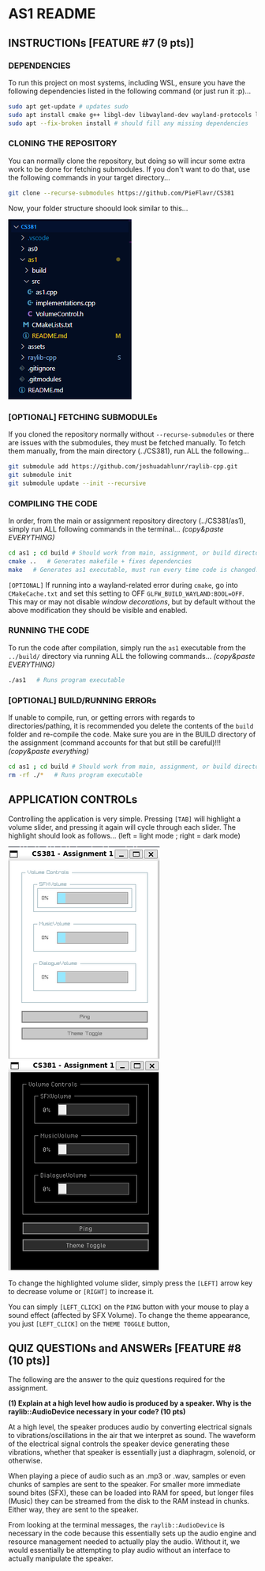 # AS1 README

## INSTRUCTIONs [FEATURE \#7 (9 pts)]

### DEPENDENCIES

To run this project on most systems, including WSL, ensure you have the following dependencies listed in the following command (or just run it :p)...

```bash
sudo apt get-update # updates sudo
sudo apt install cmake g++ libgl-dev libwayland-dev wayland-protocols libxrandr-dev pkg-config libxkbcommon-dev libxinerama-dev libxcursor-dev libxi-dev mesa-utils build-essential cmake xorg-dev pulseaudio
sudo apt --fix-broken install # should fill any missing dependencies
```

### CLONING THE REPOSITORY

You can normally clone the repository, but doing so will incur some extra work to be done for fetching submodules. If you don't want to do that, use the following commands in your target directory...

```bash
git clone --recurse-submodules https://github.com/PieFlavr/CS381
```

Now, your folder structure shoould look similar to this...

![alt text](../assets/images/folder-example-as1.png)

### [OPTIONAL] FETCHING SUBMODULEs

If you cloned the repository normally without `--recurse-submodules` or there are issues with the submodules, they must be fetched manually.
To fetch them manually, from the main directory (../CS381), run ALL the following...

```bash
git submodule add https://github.com/joshuadahlunr/raylib-cpp.git
git submodule init
git submodule update --init --recursive
```

### COMPILING THE CODE

In order, from the main or assignment repository directory (../CS381/as1), simply run ALL following commands in the terminal...
*(copy&paste EVERYTHING)*
```bash
cd as1 ; cd build # Should work from main, assignment, or build directory... IGNORE ERRORS FROM THIS (accounts for being in either main/assignment/build directory)
cmake ..   # Generates makefile + fixes dependencies
make   # Generates as1 executable, must run every time code is changed.
```

`[OPTIONAL]` If running into a wayland-related error during `cmake`, go into `CMakeCache.txt` and set this setting to OFF `GLFW_BUILD_WAYLAND:BOOL=OFF`.
This may or may not disable *window decorations*, but by default without the above modification they should be visible and enabled.

### RUNNING THE CODE

To run the code after compilation, simply run the `as1` executable from the `../build/` directory via running ALL the following commands...
*(copy&paste EVERYTHING)*
```bash
./as1   # Runs program executable
```

### [OPTIONAL] BUILD/RUNNING ERRORs

If unable to compile, run, or getting errors with regards to directories/pathing, it is recommended you delete the contents of the `build` folder and re-compile the code. Make sure you are in the BUILD directory of the assignment (command accounts for that but still be careful)!!!
*(copy&paste everything)*
```bash
cd as1 ; cd build # Should work from main, assignment, or build directory... IGNORE ERRORS FROM THIS (accounts for being in either main/assignment/build directory)
rm -rf ./*   # Runs program executable
```

## APPLICATION CONTROLs

Controlling the application is very simple.
Pressing `[TAB]` will highlight a volume slider, and pressing it again will cycle through each slider. The highlight should look as follows...
(left = light mode ; right = dark mode)

![alt text](../assets/images/cs1-light-highlight-example.png)   ![alt text](../assets/images/cs1-dark-highlight-example.png)

To change the highlighted volume slider, simply press the `[LEFT]` arrow key to decrease volume or `[RIGHT]` to increase it. 

You can simply `[LEFT_CLICK]` on the `PING` button with your mouse to play a sound effect (affected by SFX Volume).
To change the theme appearance, you just `[LEFT_CLICK]` on the `THEME TOGGLE` button,

## QUIZ QUESTIONs and ANSWERs [FEATURE \#8 (10 pts)]

The following are the answer to the quiz questions required for the assignment.

**(1) Explain at a high level how audio is produced by a speaker. Why is the raylib::AudioDevice necessary in your code? (10 pts)**

At a high level, the speaker produces audio by converting electrical signals to vibrations/oscillations in the air that we interpret as sound. The waveform of the electrical signal controls the speaker device generating these vibrations, whether that speaker is essentially just a diaphragm, solenoid, or otherwise. 

When playing a piece of audio such as an .mp3 or .wav, samples or even chunks of samples are sent to the speaker. For smaller more immediate sound bites (SFX), these can be loaded into RAM for speed, but longer files (Music) they can be streamed from the disk to the RAM instead in chunks. Either way, they are sent to the speaker. 

From looking at the terminal messages, the `raylib::AudioDevice` is necessary in the code because this essentially sets up the audio engine and resource management needed to actually play the audio. Without it, we would essentially be attempting to play audio without an interface to actually manipulate the speaker. 